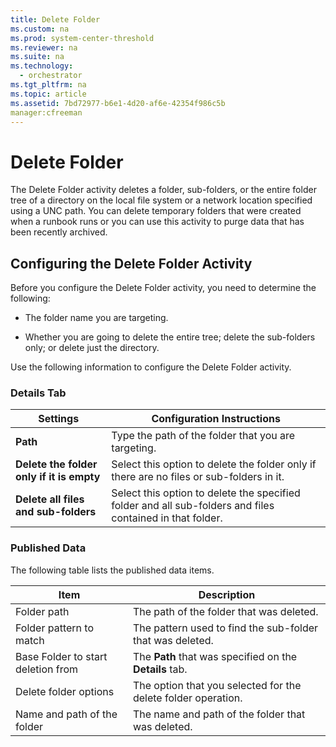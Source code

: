 ```yaml
---
title: Delete Folder
ms.custom: na
ms.prod: system-center-threshold
ms.reviewer: na
ms.suite: na
ms.technology: 
  - orchestrator
ms.tgt_pltfrm: na
ms.topic: article
ms.assetid: 7bd72977-b6e1-4d20-af6e-42354f986c5b
manager:cfreeman
---
```

# Delete Folder
The Delete Folder activity deletes a folder, sub\-folders, or the entire folder tree of a directory on the local file system or a network location specified using a UNC path. You can delete temporary folders that were created when a runbook runs or you can use this activity to purge data that has been recently archived.  
  
## Configuring the Delete Folder Activity  
Before you configure the Delete Folder activity, you need to determine the following:  
  
-   The folder name you are targeting.  
  
-   Whether you are going to delete the entire tree; delete the sub\-folders only; or delete just the directory.  
  
Use the following information to configure the Delete Folder activity.  
  
### Details Tab  
  
|Settings|Configuration Instructions|  
|------------|------------------------------|  
|**Path**|Type the path of the folder that you are targeting.|  
|**Delete the folder only if it is empty**|Select this option to delete the folder only if there are no files or sub\-folders in it.|  
|**Delete all files and sub\-folders**|Select this option to delete the specified folder and all sub\-folders and files contained in that folder.|  
  
### Published Data  
The following table lists the published data items.  
  
|Item|Description|  
|--------|---------------|  
|Folder path|The path of the folder that was deleted.|  
|Folder pattern to match|The pattern used to find the sub\-folder that was deleted.|  
|Base Folder to start deletion from|The **Path** that was specified on the **Details** tab.|  
|Delete folder options|The option that you selected for the delete folder operation.|  
|Name and path of the folder|The name and path of the folder that was deleted.|  
  
